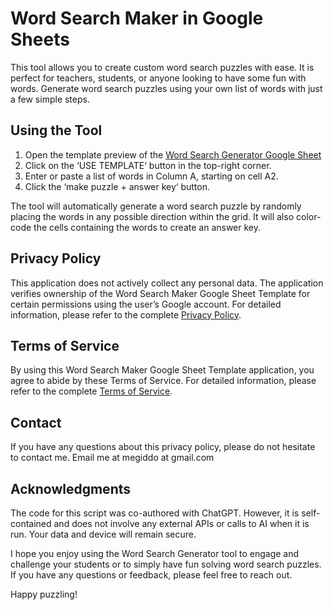 # Word Search Maker in Google Sheets

This tool allows you to create custom word search puzzles with ease. It is perfect for teachers, students, or anyone looking to have some fun with words. Generate word search puzzles using your own list of words with just a few simple steps.

## Using the Tool

1. Open the template preview of the [Word Search Generator Google Sheet](https://docs.google.com/spreadsheets/d/1epmQ2BZMDUBBUGWKqrYlg52LwqqJrQ7ywJr5jcX4bxg/template/preview)
2. Click on the ‘USE TEMPLATE‘ button in the top-right corner.
3. Enter or paste a list of words in Column A, starting on cell A2.
4. Click the ‘make puzzle + answer key‘ button.

The tool will automatically generate a word search puzzle by randomly placing the words in any possible direction within the grid. It will also color-code the cells containing the words to create an answer key.

## Privacy Policy

This application does not actively collect any personal data. The application verifies ownership of the Word Search Maker Google Sheet Template for certain permissions using the user’s Google account. For detailed information, please refer to the complete [Privacy Policy](https://www.avimegiddo.com/2023/06/19/word-search-generator-in-google-sheets/).

## Terms of Service

By using this Word Search Maker Google Sheet Template application, you agree to abide by these Terms of Service. For detailed information, please refer to the complete [Terms of Service](https://www.avimegiddo.com/2023/06/19/word-search-generator-in-google-sheets/).

## Contact

If you have any questions about this privacy policy, please do not hesitate to contact me. Email me at megiddo at gmail.com

## Acknowledgments

The code for this script was co-authored with ChatGPT. However, it is self-contained and does not involve any external APIs or calls to AI when it is run. Your data and device will remain secure.

I hope you enjoy using the Word Search Generator tool to engage and challenge your students or to simply have fun solving word search puzzles. If you have any questions or feedback, please feel free to reach out.

Happy puzzling!
